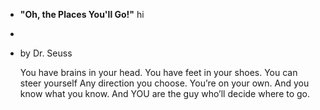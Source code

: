 - **"Oh, the Places You'll Go!"** hi
- 
- by Dr. Seuss
  
  You have brains in your head.
  You have feet in your shoes.
  You can steer yourself
  Any direction you choose.
  You’re on your own. And
  you know what you know.
  And YOU are the guy who’ll
  decide where to go.
